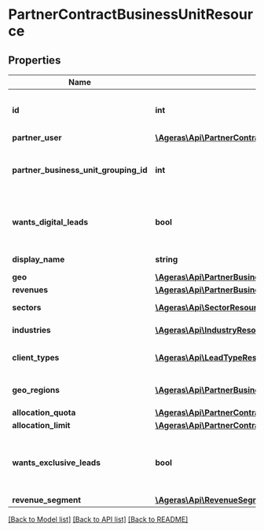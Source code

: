 # PartnerContractBusinessUnitResource

## Properties
Name | Type | Description | Notes
------------ | ------------- | ------------- | -------------
**id** | **int** | Primary ID of the business unit. | [optional] 
**partner_user** | [**\Ageras\Api\PartnerContractBusinessUnitPartnerUserResource**](PartnerContractBusinessUnitPartnerUserResource.md) |  | [optional] 
**partner_business_unit_grouping_id** | **int** | Partner business unit grouping ID. | [optional] 
**wants_digital_leads** | **bool** | Does the business unit accept digial leads? | [optional] [default to false]
**display_name** | **string** | Display name. | [optional] 
**geo** | [**\Ageras\Api\PartnerBusinessUnitGeoResource**](PartnerBusinessUnitGeoResource.md) |  | [optional] 
**revenues** | [**\Ageras\Api\PartnerBusinessUnitRevenueRangeResource**](PartnerBusinessUnitRevenueRangeResource.md) |  | [optional] 
**sectors** | [**\Ageras\Api\SectorResource[]**](SectorResource.md) | Desired sectors. | [optional] 
**industries** | [**\Ageras\Api\IndustryResource[]**](IndustryResource.md) | Desired industries. | [optional] 
**client_types** | [**\Ageras\Api\LeadTypeResource[]**](LeadTypeResource.md) | Desired client types. | [optional] 
**geo_regions** | [**\Ageras\Api\PartnerBusinessUnitSegmentationGeoRegionResource[]**](PartnerBusinessUnitSegmentationGeoRegionResource.md) | Desired geo regions. | [optional] 
**allocation_quota** | [**\Ageras\Api\PartnerContractBusinessUnitQuotaResource**](PartnerContractBusinessUnitQuotaResource.md) |  | [optional] 
**allocation_limit** | [**\Ageras\Api\PartnerContractBusinessUnitQuotaResource**](PartnerContractBusinessUnitQuotaResource.md) |  | [optional] 
**wants_exclusive_leads** | **bool** | Flag whether business unit wants exclusive leads | [optional] [default to false]
**revenue_segment** | [**\Ageras\Api\RevenueSegmentResource**](RevenueSegmentResource.md) |  | [optional] 

[[Back to Model list]](../README.md#documentation-for-models) [[Back to API list]](../README.md#documentation-for-api-endpoints) [[Back to README]](../README.md)


